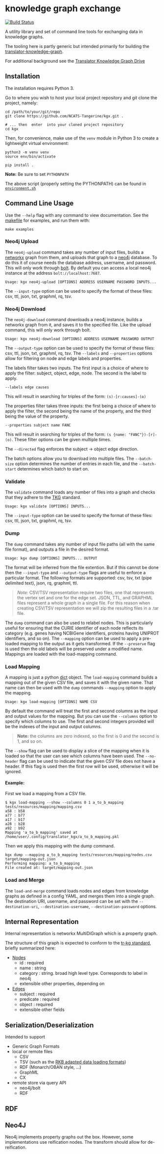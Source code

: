 # knowledge graph exchange
[![Build Status](https://travis-ci.org/NCATS-Tangerine/kgx.svg?branch=master)](https://travis-ci.org/NCATS-Tangerine/kgx)

A utility library and set of command line tools for exchanging data in knowledge graphs.

The tooling here is partly generic but intended primarily for building
the
[translator-knowledge-graph](https://github.com/NCATS-Tangerine/translator-knowledge-graph).

For additional background see the [Translator Knowledge Graph Drive](http://bit.ly/tr-kg)

## Installation
The installation requires Python 3.

Go to where you wish to host your local project repository and git clone the project, namely:

```
cd /path/to/your/git/repo
git clone https://github.com/NCATS-Tangerine/kgx.git .

# ... then  enter  into your cloned project repository
cd kgx
```

Then, for convenience, make use of the `venv` module in Python 3 to create a lightweight virtual environment:
```
python3 -m venv venv
source env/bin/activate

pip install .
```

**Note:** Be sure to set `PYTHONPATH`

The above script (properly setting the PYTHONPATH) can be found in [`environment.sh`](environment.sh)

## Command Line Usage
Use the `--help` flag with any command to view documentation. See the [makefile](/Makefile) for examples, and run them with:

```
make examples
```

### Neo4j Upload
The `neo4j-upload` command takes any number of input files, builds a [networkx](https://networkx.github.io/) graph from them, and uploads that graph to a [neo4j](https://neo4j.com/) database. To do this it of course needs the database address, username, and password. This will only work through [bolt](https://neo4j.com/docs/operations-manual/current/configuration/connectors/). By default you can access a local neo4j instance at the address `bolt://localhost:7687`.
```
Usage: kgx neo4j-upload [OPTIONS] ADDRESS USERNAME PASSWORD INPUTS...
```
The `--input-type` option can be used to specify the format of these files: csv, ttl, json, txt, graphml, rq, tsv.

### Neo4j Download
The `neo4j-download` command downloads a neo4j instance, builds a networkx graph from it, and saves it to the specified file. Like the upload command, this will only work through bolt.
```
Usage: kgx neo4j-download [OPTIONS] ADDRESS USERNAME PASSWORD OUTPUT
```
The `--output-type` option can be used to specify the format of these files: csv, ttl, json, txt, graphml, rq, tsv. The `--labels` and `--properties` options allow for filtering on node and edge labels and properties.

The labels filter takes two inputs. The first input is a choice of where to apply the filter: subject, object, edge, node. The second is the label to apply.
```
--labels edge causes
```
This will result in searching for triples of the form: `(s)-[r:causes]-(o)`

The properties filter takes three inputs: the first being a choice of where to apply the filter, the second being the name of the property, and the third being the value of the property.
```
--properties subject name FANC
```
This will result in searching for triples of the form: `(s {name: "FANC"})-[r]-(o)`. These filter options can be given multiple times.

The `--directed` flag enforces the subject -> object edge direction.

The batch options allow you to download into multiple files. The `--batch-size` option determines the number of entries in each file, and the `--batch-start` determines which batch to start on.

### Validate
The `validate` command loads any number of files into a graph and checks that they adhere to the [TKG](https://github.com/NCATS-Tangerine/translator-knowledge-graph) standard.
```
Usage: kgx validate [OPTIONS] INPUTS...
```
The `--input-type` option can be used to specify the format of these files: csv, ttl, json, txt, graphml, rq, tsv.

### Dump
The `dump` command takes any number of input file paths (all with the same file format), and outputs a file in the desired format.

```
Usage: kgx dump [OPTIONS] INPUTS... OUTPUT
```
The format will be inferred from the file extention. But if  this cannot be done then the `--input-type` and `--output-type` flags are useful to enforce a particular format. The following formats are supported: csv, tsv, txt (pipe delimited text), json, rq, graphml, ttl.
> *Note:* CSV/TSV representation require two files, one that represents the vertex set and one for the edge set. JSON, TTL, and GRAPHML files represent a whole graph in a single file. For this reason when creating CSV/TSV representation we will zip the resulting files in a .tar file.

The `dump` command can also be used to relabel nodes. This is particularly useful for ensuring that the CURIE identifier of each node reflects its category (e.g. genes having NCBIGene identifiers, proteins having UNIPROT identifiers, and so on). The `--mapping` option can be used to apply a pre-loaded mapping to the output as it gets transformed. If the `--preserve` flag is used then the old labels will be preserved under a modified name. Mappings are loaded with the load-mapping command.

### Load Mapping
A mapping is just a python [dict](https://docs.python.org/2/tutorial/datastructures.html#dictionaries) object. The `load-mapping` command builds a mapping out of the given CSV file, and saves it with the given name. That name can then be used with the `dump` commands `--mapping` option to apply the mapping.
```
Usage: kgx load-mapping [OPTIONS] NAME CSV
```
By default the command will treat the first and second columns as the input and output values for the mapping. But you can use the `--columns` option to specify which columns to use. The first and second integers provided will be the indexes of the input and output columns.
> **Note:** the columns are zero indexed, so the first is 0 and the second is 1, and so on.

The `--show` flag can be used to display a slice of the mapping when it is loaded so that the user can see which columns have been used. The `--no-header` flag can be used to indicate that the given CSV file does not have a header. If this flag is used then the first row will be used, otherwise it will be ignored.

#### Example:
First we load a mapping from a CSV file.
```
$ kgx load-mapping --show --columns 0 1 a_to_b_mapping tests/resources/mapping/mapping.csv
a58 : b58
a77 : b77
a17 : b17
a28 : b28
a92 : b92
Mapping 'a_to_b_mapping' saved at /home/user/.config/translator_kgx/a_to_b_mapping.pkl
```
Then we apply this mapping with the dump command.
```
kgx dump --mapping a_to_b_mapping tests/resources/mapping/nodes.csv target/mapping-out.json
Performing mapping: a_to_b_mapping
File created at: target/mapping-out.json
```

### Load and Merge
The `load-and-merge` command loads nodes and edges from knowledge graphs as defined in a config YAML, and merges them into a single graph. The destination URI, username, and password can be set with the `--destination-uri`, `--destination-username`, `--destination-password` options.


## Internal Representation

Internal representation is networkx MultiDiGraph which is a property graph.

The structure of this graph is expected to conform to the [tr-kg
standard](http://bit.ly/tr-kg-standard), briefly summarized here:

 * [Nodes](https://biolink.github.io/biolink-model/docs/NamedThing.html)
    * id : required
    * name : string
    * category : string. broad high level type. Corresponds to label in neo4j
    * extensible other properties, depending on
 * [Edges](https://biolink.github.io/biolink-model/docs/Association.html)
    * subject : required
    * predicate : required
    * object : required
    * extensible other fields

## Serialization/Deserialization

Intended to support

 - Generic Graph Formats
 - local or remote files
    - CSV
    - TSV (such as the [RKB adapted data loading formats](https://github.com/NCATS-Tangerine/translator-knowledge-graph/blob/develop/database/scripts/README.md))
    - RDF (Monarch/OBAN style, ...)
    - GraphML
    - CX
 - remote store via query API
    - neo4j/bolt
    - RDF


## RDF

## Neo4J

Neo4j implements property graphs out the box. However, some
implementations use reification nodes. The transform should allow for
de-reification.
